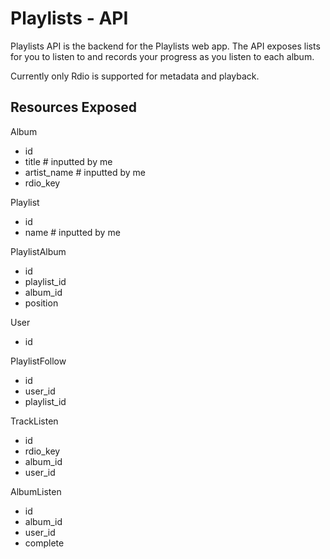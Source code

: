 # Playlists - API

Playlists API is the backend for the Playlists web app. The API exposes lists
for you to listen to and records your progress as you listen to each album.

Currently only Rdio is supported for metadata and playback.

## Resources Exposed

Album

* id
* title # inputted by me
* artist_name # inputted by me
* rdio_key

Playlist

* id
* name # inputted by me

PlaylistAlbum

* id
* playlist_id
* album_id
* position

User

* id

PlaylistFollow

* id
* user_id
* playlist_id

TrackListen

* id
* rdio_key
* album_id
* user_id

AlbumListen

* id
* album_id
* user_id
* complete
